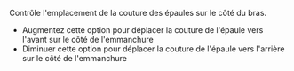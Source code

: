 Contrôle l'emplacement de la couture des épaules sur le côté du bras.

- Augmentez cette option pour déplacer la couture de l'épaule vers l'avant sur le côté de l'emmanchure
- Diminuer cette option pour déplacer la couture de l'épaule vers l'arrière sur le côté de l'emmanchure
